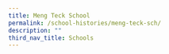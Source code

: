 ```yaml
---
title: Meng Teck School
permalink: /school-histories/meng-teck-sch/
description: ""
third_nav_title: Schools
---
```


